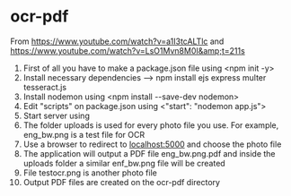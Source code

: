 # ocr-pdf
From https://www.youtube.com/watch?v=a1I3tcALTlc and https://www.youtube.com/watch?v=LsO1Mvn8M0I&amp;t=211s

1. First of all you have to make a package.json file using <npm init -y>
2. Install necessary dependencies --> npm install ejs express multer tesseract.js
3. Install nodemon using <npm install --save-dev nodemon>
4. Edit "scripts" on package.json using <"start": "nodemon app.js">
5. Start server using <npm start>
6. The folder uploads is used for every photo file you use. For example, eng_bw.png is a test file for OCR
7. Use a browser to redirect to <localhost:5000> and choose the photo file
8. The application will output a PDF file eng_bw.png.pdf and inside the uploads folder a similar enf_bw.png file will be created
9. File testocr.png is another photo file
10. Output PDF files are created on the ocr-pdf directory
